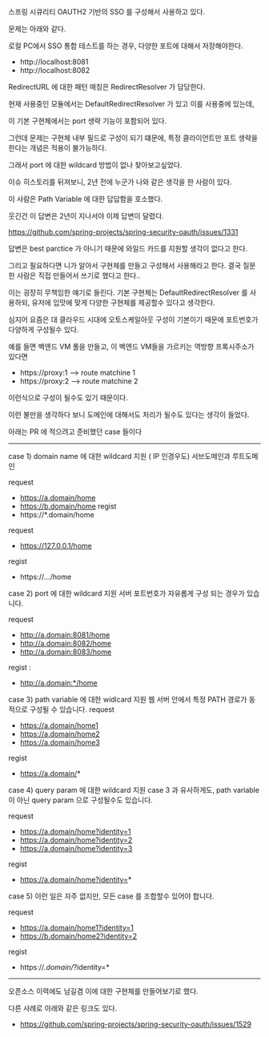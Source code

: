 
스프링 시큐리티 OAUTH2 기반의 SSO 를 구성해서 사용하고 있다.

문제는 아래와 같다.

로컬 PC에서 SSO 통합 테스트를 하는 경우, 다양한 포트에 대해서 저장해야한다.

- http://localhost:8081
- http://localhost:8082

RedirectURL 에 대한 패턴 매칭은 RedirectResolver 가 담당한다.

현재 사용중인 모듈에서는 DefaultRedirectResolver 가 있고 이를 사용중에 있는데, 

이 기본 구현체에서는 port 생략 기능이 포함되어 있다.

그런데 문제는 구현체 내부 필드로 구성이 되기 떄문에, 특정 클라이언트만 포트 생략을 한다는 개념은 적용이 불가능하다.

그래서 port 에 대한 wildcard 방법이 없나 찾아보고싶었다.

이슈 히스토리를 뒤져보니, 2년 전에 누군가 나와 같은 생각을 한 사람이 있다.

이 사람은 Path Variable 에 대한 답답함을 호소했다.

웃긴건 이 답변은 2년이 지나서야 이제 답변이 달렸다.

https://github.com/spring-projects/spring-security-oauth/issues/1331

답변은 best parctice 가 아니기 때문에 와일드 카드를 지원할 생각이 없다고 한다.

그리고 필요하다면 니가 알아서 구현체를 만들고 구성해서 사용해라고 한다. 결국 질문한 사람은 직접 만들어서 쓰기로 했다고 한다..



이는 굉장히 무책임한 얘기로 들린다. 기본 구현체는 DefaultRedirectResolver 를 사용하되, 유저에 입맛에 맞게 다양한 구현체를 제공할수 있다고 생각한다.

심지어 요즘은 대 클라우드 시대에 오토스케일아웃 구성이 기본이기 때문에 포트번호가 다양하게 구성될수 있다.

예를 들면 벡엔드 VM 풀을 만들고, 이 벡엔드 VM들을 가르키는 역방향 프록시주소가 있다면
- https://proxy:1 --> route matchine 1
- https://proxy:2 --> route matchine 2

이런식으로 구성이 될수도 있기 때문이다.

이런 불만을 생각하다 보니 도메인에 대해서도 처리가 될수도 있다는 생각이 들었다.


아래는 PR 에 적으려고 준비했던 case 들이다

---

case 1) domain name 에 대한 wildcard 지원 ( IP 인경우도)
서브도메인과 루트도메인

request 
- https://a.domain/home
- https://b.domain/home
regist 
- https://*.domain/home

request
- https://127.0.0.1/home

regist
- https://*.*.*.*/home

case 2) port 에 대한 wildcard 지원
서버 포트번호가 자유롭게 구성 되는 경우가 있습니다.

request
-  http://a.domain:8081/home
-  http://a.domain:8082/home
-  http://a.domain:8083/home

regist :
- http://a.domain:*/home

case 3) path variable 에 대한 widlcard 지원
웹 서버 안에서 특정 PATH 경로가 동적으로 구성될 수 있습니다.
request 
- https://a.domain/home1
- https://a.domain/home2
- https://a.domain/home3

regist
- https://a.domain/*

case 4) query param 에 대한 wildcard 지원
case 3 과 유사하게도, path variable 이 아닌 query param 으로 구성될수도 있습니다.

request 
- https://a.domain/home?identity=1
- https://a.domain/home?identity=2
- https://a.domain/home?identity=3

regist 
- https://a.domain/home?identity=*

case 5)
이런 일은 자주 없지만, 모든 case 를 조합할수 있어야 합니다.

request 
- https://a.domain/home1?identity=1
- https://b.domain/home2?identity=2

regist
- https://*.domain/*?identity=*


---

오픈소스 이력에도 남길겸 이에 대한 구현체를 만들어보기로 했다.



다른 사례로 아래와 같은 링크도 있다.

- https://github.com/spring-projects/spring-security-oauth/issues/1529

